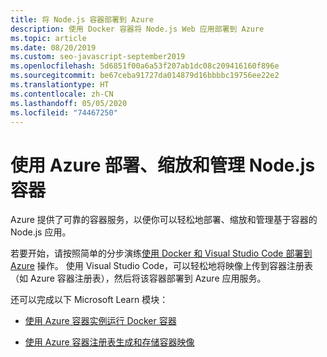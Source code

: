 ```yaml
---
title: 将 Node.js 容器部署到 Azure
description: 使用 Docker 容器将 Node.js Web 应用部署到 Azure
ms.topic: article
ms.date: 08/20/2019
ms.custom: seo-javascript-september2019
ms.openlocfilehash: 5d6851f00a6a53f207ab1dc08c209416160f896e
ms.sourcegitcommit: be67ceba91727da014879d16bbbbc19756ee22e2
ms.translationtype: HT
ms.contentlocale: zh-CN
ms.lasthandoff: 05/05/2020
ms.locfileid: "74467250"
---
```

# <a name="use-azure-to-deploy-scale-and-manage-nodejs-containers"></a>使用 Azure 部署、缩放和管理 Node.js 容器

Azure 提供了可靠的容器服务，以便你可以轻松地部署、缩放和管理基于容器的 Node.js 应用。

若要开始，请按照简单的分步演练[使用 Docker 和 Visual Studio Code 部署到 Azure](tutorial-vscode-docker-node-01.md) 操作。 使用 Visual Studio Code，可以轻松地将映像上传到容器注册表（如 Azure 容器注册表），然后将该容器部署到 Azure 应用服务。

还可以完成以下 Microsoft Learn 模块：

- [使用 Azure 容器实例运行 Docker 容器](/learn/modules/run-docker-with-azure-container-instances/)

- [使用 Azure 容器注册表生成和存储容器映像](/learn/modules/build-and-store-container-images/)
